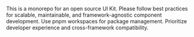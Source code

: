 <!-- Use this file to provide workspace-specific custom instructions to Copilot. For more details, visit https://code.visualstudio.com/docs/copilot/copilot-customization#_use-a-githubcopilotinstructionsmd-file -->

This is a monorepo for an open source UI Kit. Please follow best practices for scalable, maintainable, and framework-agnostic component development. Use pnpm workspaces for package management. Prioritize developer experience and cross-framework compatibility.
